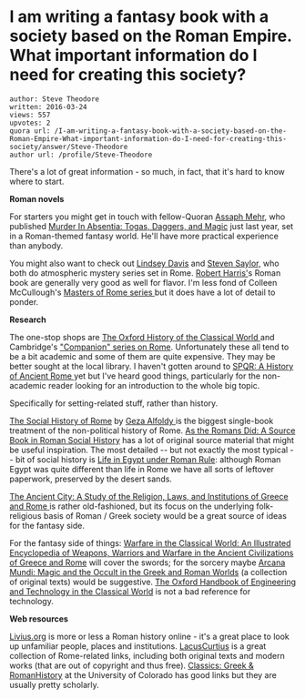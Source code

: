 # I am writing a fantasy book with a society based on the Roman Empire. What important information do I need for creating this society? 

	author: Steve Theodore
	written: 2016-03-24
	views: 557
	upvotes: 2
	quora url: /I-am-writing-a-fantasy-book-with-a-society-based-on-the-Roman-Empire-What-important-information-do-I-need-for-creating-this-society/answer/Steve-Theodore
	author url: /profile/Steve-Theodore


There's a lot of great information - so much, in fact, that it's hard to know where to start. 

__Roman novels__ 

For starters you might get in touch with fellow-Quoran [Assaph Mehr,](https://www.quora.com/profile/Assaph-Mehr) who published [Murder In Absentia: Togas, Daggers, and Magic](http://amzn.to/1pB0AoG) just last year, set in a Roman-themed fantasy world. He'll have more practical experience than anybody. 

You might also want to check out [Lindsey Davis](http://amzn.to/1pB0GNc) and [Steven Saylor,](http://amzn.to/1WN3hhT) who both do atmospheric mystery series set in Rome. [Robert Harris'](http://amzn.to/1Skw3VW)s Roman book are generally very good as well for flavor. I'm less fond of Colleen McCullough's [Masters of Rome series ](http://amzn.to/1RCx2DW)but it does have a lot of detail to ponder.

__Research__ 

The one-stop shops are [The Oxford History of the Classical World ](http://amzn.to/1oaaYTx) and Cambridge's ["Companion" series on Rome](http://amzn.to/1pB0nBT). Unfortunately these all tend to be a bit academic and some of them are quite expensive. They may be better sought at the local library. I haven't gotten around to [SPQR: A History of Ancient Rome ](http://amzn.to/1MoQkdK)yet but I've heard good things, particularly for the non-academic reader looking for an introduction to the whole big topic.

Specifically for setting-related stuff, rather than history.

[The Social History of Rome](http://amzn.to/1UoEzaj) by [Geza Alfoldy ](http://www.amazon.com/s/ref=dp_byline_sr_book_1?ie=UTF8&text=Geza+Alfoldy&search-alias=books&field-author=Geza+Alfoldy&sort=relevancerank)is the biggest single-book treatment of the non-political history of Rome. [As the Romans Did: A Source Book in Roman Social History](http://amzn.to/1Sku2Jh) has a lot of original source material that might be useful inspiration. The most detailed -- but not exactly the most typical -- bit of social history is [Life in Egypt under Roman Rule](http://amzn.to/1UoFeIH): although Roman Egypt was quite different than life in Rome we have all sorts of leftover paperwork, preserved by the desert sands. 

[The Ancient City: A Study of the Religion, Laws, and Institutions of Greece and Rome ](http://amzn.to/1RCtKRg) is rather old-fashioned, but its focus on the underlying folk-religious basis of Roman / Greek society would be a great source of ideas for the fantasy side.

For the fantasy side of things: [Warfare in the Classical World: An Illustrated Encyclopedia of Weapons, Warriors and Warfare in the Ancient Civilizations of Greece and Rome](http://amzn.to/1Skv8Vl) will cover the swords; for the sorcery maybe [Arcana Mundi: Magic and the Occult in the Greek and Roman Worlds](http://amzn.to/1WN1Xvo) (a collection of original texts) would be suggestive. [The Oxford Handbook of Engineering and Technology in the Classical World](http://amzn.to/1oaaWe6) is not a bad reference for technology.

__Web resources__ 

[Livius.org](http://www.livius.org/) is more or less a Roman history online - it's a great place to look up unfamiliar people, places and institutions. [LacusCurtius](http://penelope.uchicago.edu/Thayer/E/Roman/home.html) is a great collection of Rome-related links, including both original texts and modern works (that are out of copyright and thus free). [Classics: Greek & RomanHistory](http://ucblibraries.colorado.edu/research/subjectguides/classics/greek&romanhistory.htm) at the University of Colorado has good links but they are usually pretty scholarly. 



